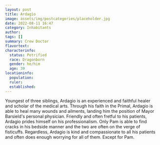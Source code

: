 ```yaml
---
layout: post
title: Ardagio
image: assets/img/postcategories/placeholder.jpg
date: 2022-08-11 16:47
category: Inhabitants
author: 
tags: []
summary: Crew Doctor
flavortext: 
characterinfo:
  status: Petrified
  race: Dragonborn
  gender: he/him
  age: 39
locationinfo:
  population: 
  ruler: 
  established: 
---
```


Youngest of three siblings, Ardagio is an experienced and faithful healer and scholar of the medical arts. Through his faith in the Primal, Ardagio is able to heal many wounds and ailments, landing him the position of Mayor Barsield's personal physician. Friendly and often fretful to his patients, Ardagio prides himself on his professionalism. Only Pam is able to find cracks in his bedside manner and the two are often on the verge of fisticuffs. Regardless, Ardagio is kind and compassionate to all his patients and often does enough worrying for all of them. Except for Pam.